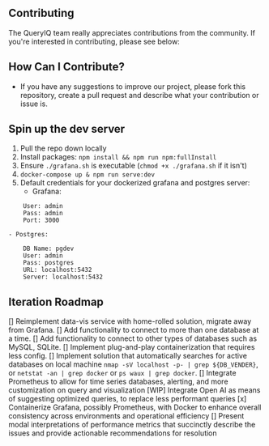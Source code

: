 ## Contributing

The QueryIQ team really appreciates contributions from the community. If you're interested in contributing, please see below:

## How Can I Contribute?
- If you have any suggestions to improve our project, please fork this repository, create a pull request and describe what your contribution or issue is.

## Spin up the dev server
1. Pull the repo down locally
2. Install packages: `npm install && npm run npm:fullInstall`
3. Ensure `./grafana.sh` is executable (`chmod +x ./grafana.sh` if it isn't)
4. `docker-compose up & npm run serve:dev`
5. Default credentials for your dockerized grafana and postgres server:
    - Grafana:
```
    User: admin
    Pass: admin
    Port: 3000
```
    - Postgres:
```
    DB Name: pgdev
    User: admin
    Pass: postgres
    URL: localhost:5432
    Server: localhost:5432
```



## Iteration Roadmap

[] Reimplement data-vis service with home-rolled solution, migrate away from Grafana.
[] Add functionality to connect to more than one database at a time.
[] Add functionality to connect to other types of databases such as MySQL, SQLite.
[] Implement plug-and-play containerization that requires less config.
[] Implement solution that automatically searches for active databases on local machine `nmap -sV localhost -p- | grep ${DB_VENDER}`, or `netstat -an | grep docker` or `ps waux | grep docker`.
[] Integrate Prometheus to allow for time series databases, alerting, and more customization on query and visualization
[WIP] Integrate Open AI as means of suggesting optimized queries, to replace less performant queries
[x] Containerize Grafana, possibly Prometheus, with Docker to enhance overall consistency across environments and operational efficiency
[] Present modal interpretations of performance metrics that succinctly describe the issues and provide actionable recommendations for resolution



